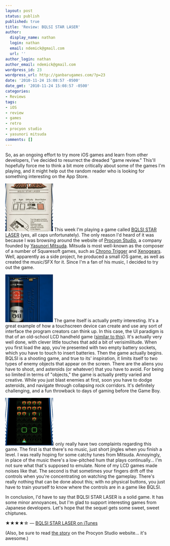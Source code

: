 ```yaml
---
layout: post
status: publish
published: true
title: 'Review: BQLSI STAR LASER'
author:
  display_name: nathan
  login: nathan
  email: ndemick@gmail.com
  url: ''
author_login: nathan
author_email: ndemick@gmail.com
wordpress_id: 23
wordpress_url: http://ganbarugames.com/?p=23
date: '2010-11-24 15:08:57 -0500'
date_gmt: '2010-11-24 15:08:57 -0500'
categories:
- Reviews
tags:
- iOS
- review
- games
- retro
- procyon studio
- yasunori mitsuda
comments: []
---
```

So, as an ongoing effort to try more iOS games and learn from other developers,
I've decided to resurrect the dreaded "game review." This'll hopefully force me
to think a bit more critically about some of the games I'm playing, and it might
help out the random reader who is looking for something interesting on the App Store.

<a href="/assets/uploads/2010/11/bqlsi-loading.png"><img src="/assets/uploads/2010/11/bqlsi-loading-150x150.png" alt="" title="bqlsi-loading" width="150" height="150" class="alignleft size-thumbnail wp-image-33" /></a>
This week I'm playing a game called [BQLSI STAR LASER](http://www.procyon-studio.co.jp/bqlsi/)
(yes, all caps unfortunately). The only reason I'd heard of it was because I was
browsing around the website of [Procyon Studio](http://www.procyon-studio.com/),
a company founded by [Yasunori Mitsuda](http://en.wikipedia.org/wiki/Yasunori_Mitsuda).
Mitsuda is most well-known as the composer of a number of Squaresoft games, such
as [Chrono Trigger](http://na.square-enix.com/ctds/) and [Xenogears](http://na.square-enix.com/games/xenogears/).
Well, apparently as a side project, he produced a small iOS game, as well as
created the music/SFX for it. Since I'm a fan of his music, I decided to try out the game.

<a href="/assets/uploads/2010/11/bqlsi-options.png"><img src="/assets/uploads/2010/11/bqlsi-options-150x150.png" alt="" title="bqlsi-options" width="150" height="150" class="alignright size-thumbnail wp-image-34" /></a>
The game itself is actually pretty interesting. It's a great example of how a
touchscreen device can create and use any sort of interface the program creators
can think up. In this case, the UI paradigm is that of an old-school LCD handheld
game (<a href="http://www.handheldmuseum.com/Tiger/SpaceInvaders.htm">similar to this</a>).
It's actually very well done, with clever little touches that add a bit of verisimilitude.
When you first load the app, you're presented with two empty battery sockets,
which you have to touch to insert batteries. Then the game actually begins. BQLSI is a shooting game,  and true to its' inspiration, it limits itself to two types of enemy objects that appear on the screen. There are the aliens you have to shoot, and asteroids (or whatever) that you have to avoid. For being so limited in terms of "objects," the game is actually pretty varied and creative. While you just blast enemies at first, soon you have to dodge asteroids, and navigate through collapsing rock corridors. It's definitely challenging, and a fun throwback to days of gaming before the Game Boy.

<a href="/assets/uploads/2010/11/bqlsi-action-2.png"><img src="/assets/uploads/2010/11/bqlsi-action-2-150x150.png" alt="" title="bqlsi-action-2" width="150" height="150" class="alignleft size-thumbnail wp-image-32" /></a>I only really have two complaints regarding this game. The first is that there's no music, just short jingles when you finish a level. I was really hoping for some catchy tunes from Mitsuda. Annoyingly, in place of the music there's a low-pitched hum that plays continually... I'm not sure what that's supposed to emulate. None of my LCD games made noises like that. The second is that sometimes your fingers drift off the controls when you're concentrating on watching the gameplay. There's really nothing that can be done about this; with no physical buttons, you just have to train yourself to know where the controls are in a game like BQLSI.

In conclusion, I'd have to say that BQLSI STAR LASER is a solid game. It has some
minor annoyances, but I'm glad to support interesting games from Japanese
developers. Let's hope that the sequel gets some sweet, sweet chiptunes.

★★★★☆ &mdash; <a href="http://click.linksynergy.com/fs-bin/stat?id=0VdnAOV054A&offerid=146261&type=3&subid=0&tmpid=1826&RD_PARM1=http%253A%252F%252Fitunes.apple.com%252Fus%252Fapp%252Fbqlsi-star-laser%252Fid324658532%253Fmt%253D8%2526uo%253D4%2526partnerId%253D30" target="itunes_store">BQLSI STAR LASER on iTunes</a></p>

(Also, be sure to read [the story](http://www.procyon-studio.co.jp/bqlsi/e_top.html)
on the Procyon Studio website... it's awesome.)
